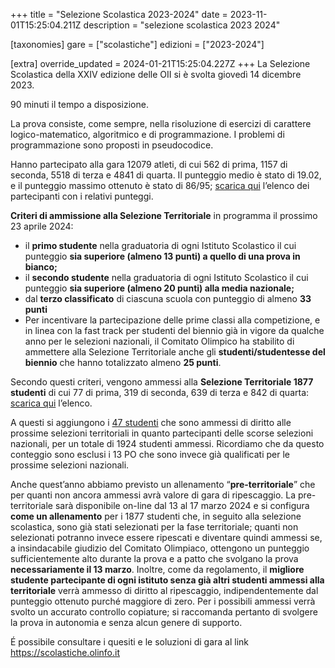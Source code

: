+++
title = "Selezione Scolastica 2023-2024"
date = 2023-11-01T15:25:04.211Z
description = "selezione scolastica 2023 2024"

[taxonomies]
gare = ["scolastiche"]
edizioni = ["2023-2024"]

[extra]
override_updated = 2024-01-21T15:25:04.227Z
+++
La Selezione Scolastica della XXIV edizione delle OII si è svolta giovedì 14 dicembre 2023.

<!-- more -->

90 minuti il tempo a disposizione.

La prova consiste, come sempre, nella risoluzione di esercizi di carattere logico-matematico, algoritmico e di programmazione. I problemi di programmazione sono proposti in pseudocodice.

Hanno partecipato alla gara 12079 atleti, di cui 562 di prima, 1157 di seconda, 5518 di terza e 4841 di quarta. Il punteggio medio è stato di 19.02, e il punteggio massimo ottenuto è stato di 86/95; [scarica qui](/results/Classifica_generale_selezione_scolastica_14dicembre2023.xlsx) l’elenco dei partecipanti con i relativi punteggi.

**Criteri di ammissione alla Selezione Territoriale** in programma il prossimo 23 aprile 2024:

* il **primo studente** nella graduatoria di ogni Istituto Scolastico il cui punteggio **sia superiore (almeno 13 punti) a quello di una prova in bianco;**
* il **secondo studente** nella graduatoria di ogni Istituto Scolastico il cui punteggio **sia superiore (almeno 20 punti) alla media nazionale;**
* dal **terzo classificato** di ciascuna scuola con punteggio di almeno **33 punti**
* Per incentivare la partecipazione delle prime classi alla competizione, e in linea con la fast track per studenti del biennio già in vigore da qualche anno per le selezioni nazionali, il Comitato Olimpico ha stabilito di ammettere alla Selezione Territoriale anche gli **studenti/studentesse del biennio** che hanno totalizzato almeno **25 punti**.

Secondo questi criteri, vengono ammessi alla **Selezione Territoriale 1877 studenti** di cui 77 di prima, 319 di seconda, 639 di terza e 842 di quarta: [scarica qui](/results/Nazionalisti2023_ammessi_territoriale2024.xlsx) l’elenco.

A questi si aggiungono i [47 studenti](/results/Ammessi_Selezione_Territoriale_2024.xlsx) che sono ammessi di diritto alle prossime selezioni territoriali in quanto partecipanti delle scorse selezioni nazionali, per un totale di 1924 studenti ammessi. Ricordiamo che da questo conteggio sono esclusi i 13 PO che sono invece già qualificati per le prossime selezioni nazionali.

Anche quest’anno abbiamo previsto un allenamento “**pre-territoriale**” che per quanti non ancora ammessi avrà valore di gara di ripescaggio. La pre-territoriale sarà disponibile on-line dal 13 al 17 marzo 2024 e si configura **come un allenamento** per i 1877 studenti che, in seguito alla selezione scolastica, sono già stati selezionati per la fase territoriale; quanti non selezionati potranno invece essere ripescati e diventare quindi ammessi se, a insindacabile giudizio del Comitato Olimpiaco, ottengono un punteggio sufficientemente alto durante la prova e a patto che svolgano la prova **necessariamente il 13 marzo**. Inoltre, come da regolamento, il **migliore studente partecipante di ogni istituto senza già altri studenti ammessi alla territoriale** verrà ammesso di diritto al ripescaggio, indipendentemente dal punteggio ottenuto purché maggiore di zero. Per i possibili ammessi verrà svolto un accurato controllo copiature; si raccomanda pertanto di svolgere la prova in autonomia e senza alcun genere di supporto.

É possibile consultare i quesiti e le soluzioni di gara al link <https://scolastiche.olinfo.it>